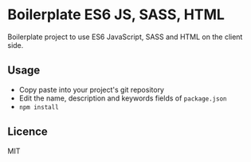 # Boilerplate ES6 JS, SASS, HTML
Boilerplate project to use ES6 JavaScript, SASS and HTML on the client side.

## Usage

* Copy paste into your project's git repository
* Edit the name, description and keywords fields of `package.json`
* `npm install`

## Licence

MIT
